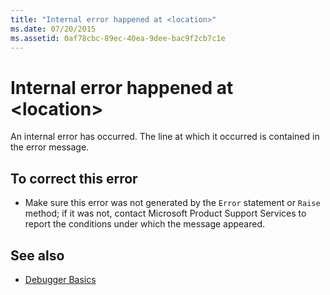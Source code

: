 ```yaml
---
title: "Internal error happened at <location>"
ms.date: 07/20/2015
ms.assetid: 0af78cbc-89ec-40ea-9dee-bac9f2cb7c1e
---
```

# Internal error happened at \<location>

An internal error has occurred. The line at which it occurred is contained in the error message.  
  
## To correct this error  
  
- Make sure this error was not generated by the `Error` statement or `Raise` method; if it was not, contact Microsoft Product Support Services to report the conditions under which the message appeared.  
  
## See also

- [Debugger Basics](/visualstudio/debugger/debugger-feature-tour)
